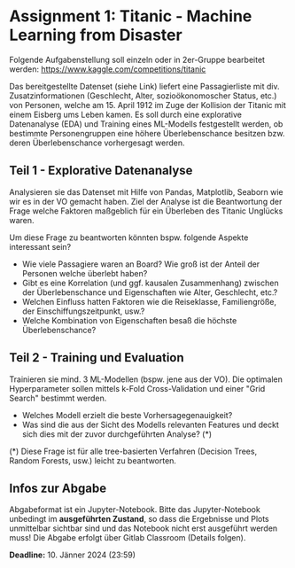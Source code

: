 # Assignment 1: Titanic - Machine Learning from Disaster

Folgende Aufgabenstellung soll einzeln oder in 2er-Gruppe bearbeitet werden: https://www.kaggle.com/competitions/titanic

Das bereitgestellte Datenset (siehe Link) liefert eine Passagierliste mit div. Zusatzinformationen (Geschlecht, Alter, sozioökonomoscher Status, etc.) von Personen, welche am 15. April 1912 im Zuge der Kollision der Titanic mit einem Eisberg ums Leben kamen. Es soll durch eine explorative Datenanalyse (EDA) und Training eines ML-Modells festgestellt werden, ob bestimmte Personengruppen eine höhere Überlebenschance besitzen bzw. deren Überlebenschance vorhergesagt werden.

## Teil 1 - Explorative Datenanalyse

Analysieren sie das Datenset mit Hilfe von Pandas, Matplotlib, Seaborn wie wir es in der VO gemacht haben.
Ziel der Analyse ist die Beantwortung der Frage welche Faktoren maßgeblich für ein Überleben des Titanic Unglücks waren.

Um diese Frage zu beantworten könnten bspw. folgende Aspekte interessant sein?

- Wie viele Passagiere waren an Board? Wie groß ist der Anteil der Personen welche überlebt haben?
- Gibt es eine Korrelation (und ggf. kausalen Zusammenhang) zwischen der Überlebenschance und Eigenschaften wie Alter, Geschlecht, etc.?
- Welchen Einfluss hatten Faktoren wie die Reiseklasse, Familiengröße, der Einschiffungszeitpunkt, usw.?
- Welche Kombination von Eigenschaften besaß die höchste Überlebenschance?


## Teil 2 - Training und Evaluation 

Trainieren sie mind. 3 ML-Modellen (bspw. jene aus der VO). Die optimalen Hyperparameter sollen mittels k-Fold Cross-Validation und einer "Grid Search" bestimmt werden.
- Welches Modell erzielt die beste Vorhersagegenauigkeit? 
- Was sind die aus der Sicht des Modells relevanten Features und deckt sich dies mit der zuvor durchgeführten Analyse? (*) 

(*) Diese Frage ist für alle tree-basierten Verfahren (Decision Trees, Random Forests, usw.) leicht zu beantworten. 


## Infos zur Abgabe
Abgabeformat ist ein Jupyter-Notebook. Bitte das Jupyter-Notebook unbedingt im **ausgeführten Zustand**, so dass die Ergebnisse und Plots unmittelbar sichtbar sind und das Notebook nicht
erst ausgeführt werden muss! Die Abgabe erfolgt über Gitlab Classroom (Details folgen).

**Deadline:** 10. Jänner 2024 (23:59)
 

